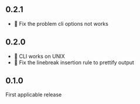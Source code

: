 0.2.1
-----

* :bug: Fix the problem cli options not works

0.2.0
-----

* :bug: CLI works on UNIX
* :information_desk_person: Fix the linebreak insertion rule to prettify output

0.1.0
-----

First applicable release
